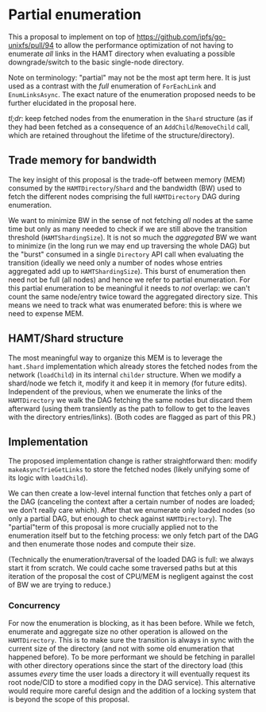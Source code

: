 # Partial enumeration

This a proposal to implement on top of https://github.com/ipfs/go-unixfs/pull/94 to allow the performance optimization of not having to enumerate *all* links in the HAMT directory when evaluating a possible downgrade/switch to the basic single-node directory.

Note on terminology: "partial" may not be the most apt term here. It is just used as a contrast with the *full* enumeration of `ForEachLink` and `EnumLinksAsync`. The exact nature of the enumeration proposed needs to be further elucidated in the proposal here.

*tl;dr*: keep fetched nodes from the enumeration in the `Shard` structure (as if they had been fetched as a consequence of an `AddChild`/`RemoveChild` call, which are retained throughout the lifetime of the structure/directory).

## Trade memory for bandwidth

The key insight of this proposal is the trade-off between memory (MEM) consumed by the `HAMTDirectory`/`Shard` and the bandwidth (BW) used to fetch the different nodes comprising the full `HAMTDirectory` DAG during enumeration.

We want to minimize BW in the sense of not fetching *all* nodes at the same time but only as many needed to check if we are still above the transition threshold (`HAMTShardingSize`). It is not so much the *aggregated* BW we want to minimize (in the long run we may end up traversing the whole DAG) but the "burst" consumed in a single `Directory` API call when evaluating the transition (ideally we need only a number of nodes whose entries aggregated add up to `HAMTShardingSize`). This burst of enumeration then need not be full (all nodes) and hence we refer to partial enumeration. For this partial enumeration to be meaningful it needs to *not* overlap: we can't count the same node/entry twice toward the aggregated directory size. This means we need to track what was enumerated before: this is where we need to expense MEM.

## HAMT/Shard structure

The most meaningful way to organize this MEM is to leverage the `hamt.Shard` implementation which already stores the fetched nodes from the network (`loadChild`) in its internal `childer` structure. When we modify a shard/node we fetch it, modify it and keep it in memory (for future edits). Independent of the previous, when we enumerate the links of the `HAMTDirectory` we walk the DAG fetching the same nodes but discard them afterward (using them transiently as the path to follow to get to the leaves with the directory entries/links). (Both codes are flagged as part of this PR.)

## Implementation

The proposed implementation change is rather straightforward then: modify `makeAsyncTrieGetLinks` to store the fetched nodes (likely unifying some of its logic with `loadChild`).

We can then create a low-level internal function that fetches only a part of the DAG (canceling the context after a certain number of nodes are loaded; we don't really care which). After that we enumerate only loaded nodes (so only a partial DAG, but enough to check against `HAMTDirectory`). The "partial"term of this proposal is more crucially applied not to the enumeration itself but to the fetching process: we only fetch part of the DAG and then enumerate those nodes and compute their size.

(Technically the enumeration/traversal of the loaded DAG is full: we always start it from scratch. We could cache some traversed paths but at this iteration of the proposal the cost of CPU/MEM is negligent against the cost of BW we are trying to reduce.)

### Concurrency

For now the enumeration is blocking, as it has been before. While we fetch, enumerate and aggregate size no other operation is allowed on the `HAMTDirectory`. This is to make sure the transition is always in sync with the current size of the directory (and not with some old enumeration that happened before). To be more performant we should be fetching in parallel with other directory operations since the start of the directory load (this assumes *every* time the user loads a directory it will eventually request its root node/CID to store a modified copy in the DAG service). This alternative would require more careful design and the addition of a locking system that is beyond the scope of this proposal.
